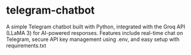 # telegram-chatbot
A simple Telegram chatbot built with Python, integrated with the Groq API (LLaMA 3) for AI-powered responses. Features include real-time chat on Telegram, secure API key management using .env, and easy setup with requirements.txt
